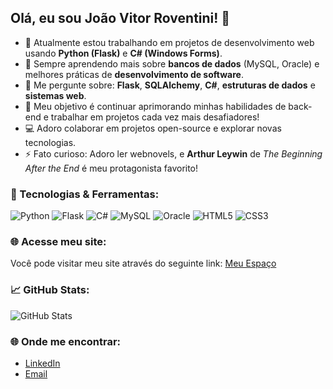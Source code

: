 ## Olá, eu sou João Vitor Roventini! 👋

- 🔭 Atualmente estou trabalhando em projetos de desenvolvimento web usando **Python (Flask)** e **C# (Windows Forms)**.
- 🌱 Sempre aprendendo mais sobre **bancos de dados** (MySQL, Oracle) e melhores práticas de **desenvolvimento de software**.
- 💬 Me pergunte sobre: **Flask**, **SQLAlchemy**, **C#**, **estruturas de dados** e **sistemas web**.
- 🎯 Meu objetivo é continuar aprimorando minhas habilidades de back-end e trabalhar em projetos cada vez mais desafiadores!
- 💻 Adoro colaborar em projetos open-source e explorar novas tecnologias.
- ⚡ Fato curioso: Adoro ler webnovels, e **Arthur Leywin** de *The Beginning After the End* é meu protagonista favorito!

### 🚀 Tecnologias & Ferramentas:
![Python](https://img.shields.io/badge/Python-3776AB?style=for-the-badge&logo=python&logoColor=white)
![Flask](https://img.shields.io/badge/Flask-000000?style=for-the-badge&logo=flask&logoColor=white)
![C#](https://img.shields.io/badge/C%23-239120?style=for-the-badge&logo=c-sharp&logoColor=white)
![MySQL](https://img.shields.io/badge/MySQL-4479A1?style=for-the-badge&logo=mysql&logoColor=white)
![Oracle](https://img.shields.io/badge/Oracle-F80000?style=for-the-badge&logo=oracle&logoColor=white)
![HTML5](https://img.shields.io/badge/HTML5-E34F26?style=for-the-badge&logo=html5&logoColor=white)
![CSS3](https://img.shields.io/badge/CSS3-1572B6?style=for-the-badge&logo=css3&logoColor=white)

### 🌐 Acesse meu site:
Você pode visitar meu site através do seguinte link: [Meu Espaço](https://jvrov.github.io/site/)

### 📈 GitHub Stats:
![GitHub Stats](https://github-readme-stats.vercel.app/api?username=jvrov&show_icons=true&theme=radical)

### 🌐 Onde me encontrar:
- [LinkedIn](https://www.linkedin.com/in/joão-vitor-roventini-61660822a/)
- [Email](mailto:jv.roventini@gmail.com)
